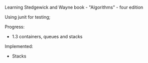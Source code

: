 
Learning Stedgewick and Wayne book - "Algorithms" - four edition

Using junit for testing;

Progress:
* 1.3 containers, queues and stacks

Implemented:
* Stacks


